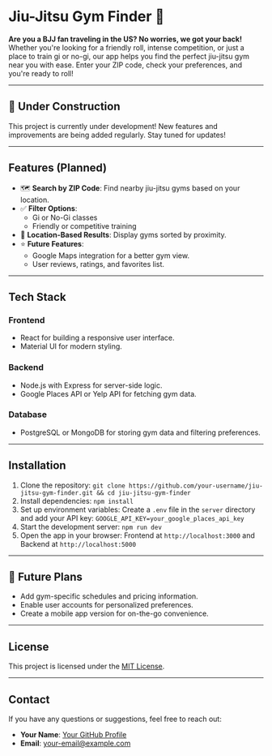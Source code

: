 # Jiu-Jitsu Gym Finder 🥋

**Are you a BJJ fan traveling in the US? No worries, we got your back!**  
Whether you're looking for a friendly roll, intense competition, or just a place to train gi or no-gi, our app helps you find the perfect jiu-jitsu gym near you with ease. Enter your ZIP code, check your preferences, and you're ready to roll!

---

## 🚧 Under Construction
This project is currently under development! New features and improvements are being added regularly. Stay tuned for updates!

---

## Features (Planned)
- 🗺️ **Search by ZIP Code**: Find nearby jiu-jitsu gyms based on your location.
- ✅ **Filter Options**:
  - Gi or No-Gi classes
  - Friendly or competitive training
- 📍 **Location-Based Results**: Display gyms sorted by proximity.
- ⭐ **Future Features**:
  - Google Maps integration for a better gym view.
  - User reviews, ratings, and favorites list.

---

## Tech Stack
### Frontend
- React for building a responsive user interface.
- Material UI for modern styling.

### Backend
- Node.js with Express for server-side logic.
- Google Places API or Yelp API for fetching gym data.

### Database
- PostgreSQL or MongoDB for storing gym data and filtering preferences.

---

## Installation
1. Clone the repository: `git clone https://github.com/your-username/jiu-jitsu-gym-finder.git && cd jiu-jitsu-gym-finder`
2. Install dependencies: `npm install`
3. Set up environment variables: Create a `.env` file in the `server` directory and add your API key: `GOOGLE_API_KEY=your_google_places_api_key`
4. Start the development server: `npm run dev`
5. Open the app in your browser: Frontend at `http://localhost:3000` and Backend at `http://localhost:5000`

---

## 🚀 Future Plans
- Add gym-specific schedules and pricing information.
- Enable user accounts for personalized preferences.
- Create a mobile app version for on-the-go convenience.

---

## License
This project is licensed under the [MIT License](LICENSE).

---

## Contact
If you have any questions or suggestions, feel free to reach out:

- **Your Name**: [Your GitHub Profile](https://github.com/your-username)
- **Email**: your-email@example.com
